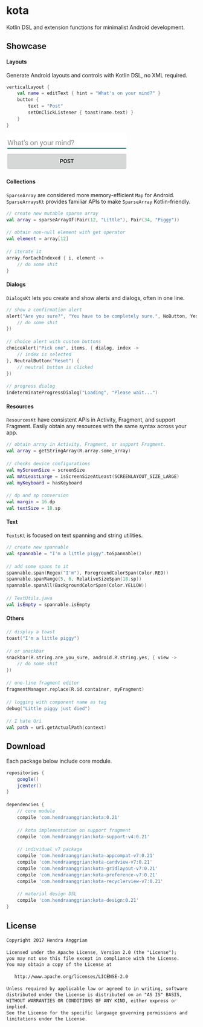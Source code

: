 kota
====
Kotlin DSL and extension functions for minimalist Android development.

Showcase
--------

#### Layouts
Generate Android layouts and controls with Kotlin DSL, no XML required.
```kotlin
verticalLayout {
    val name = editText { hint = "What's on your mind?" }
    button {
        text = "Post"
        setOnClickListener { toast(name.text) }
    }
}
```
![Layouts demo][demo_layouts]

#### Collections
`SparseArray` are considered more memory-efficient `Map` for Android.
`SparseArraysKt` provides familiar APIs to make `SparseArray` Kotlin-friendly.

```kotlin
// create new mutable sparse array
val array = sparseArrayOf(Pair(12, "Little"), Pair(34, "Piggy"))

// obtain non-null element with get operator
val element = array[12]

// iterate it
array.forEachIndexed { i, element ->
    // do some shit
}
```

#### Dialogs
`DialogsKt` lets you create and show alerts and dialogs, often in one line.

```kotlin
// show a confirmation alert
alert("Are you sure?", "You have to be completely sure.", NoButton, YesButton {
    // do some shit
})

// choice alert with custom buttons
choiceAlert("Pick one", items, { dialog, index ->
    // index is selected
}, NeutralButton("Reset") {
    // neutral button is clicked
})

// progress dialog
indeterminateProgressDialog("Loading", "Please wait...")
```

#### Resources
`ResourcesKt` have consistent APIs in Activity, Fragment, and support Fragment.
Easily obtain any resources with the same syntax across your app.

```kotlin
// obtain array in Activity, Fragment, or support Fragment.
val array = getStringArray(R.array.some_array)

// checks device configurations
val myScreenSize = screenSize
val mAtLeastLarge = isScreenSizeAtLeast(SCREENLAYOUT_SIZE_LARGE)
val myKeyboard = hasKeyboard

// dp and sp conversion
val margin = 16.dp
val textSize = 18.sp
```

#### Text
`TextsKt` is focused on text spanning and string utilities.

```kotlin
// create new spannable
val spannable = "I'm a little piggy".toSpannable()

// add some spans to it
spannable.span(Regex("I'm"), ForegroundColorSpan(Color.RED))
spannable.spanRange(5, 6, RelativeSizeSpan(18.sp))
spannable.spanAll(BackgroundColorSpan(Color.YELLOW))

// TextUtils.java
val isEmpty = spannable.isEmpty
```

#### Others
```kotlin
// display a toast
toast("I'm a little piggy")

// or snackbar
snackbar(R.string.are_you_sure, android.R.string.yes, { view ->
    // do some shit
})

// one-line fragment editor
fragmentManager.replace(R.id.container, myFragment)

// logging with component name as tag
debug("Little piggy just died")

// I hate Uri
val path = uri.getActualPath(context)
```

Download
--------
Each package below include core module.

```gradle
repositories {
    google()
    jcenter()
}

dependencies {
    // core module
    compile 'com.hendraanggrian:kota:0.21'
    
    // kota implementation on support fragment
    compile 'com.hendraanggrian:kota-support-v4:0.21'
    
    // individual v7 package
    compile 'com.hendraanggrian:kota-appcompat-v7:0.21'
    compile 'com.hendraanggrian:kota-cardview-v7:0.21'
    compile 'com.hendraanggrian:kota-gridlayout-v7:0.21'
    compile 'com.hendraanggrian:kota-preference-v7:0.21'
    compile 'com.hendraanggrian:kota-recyclerview-v7:0.21'
    
    // material design DSL
    compile 'com.hendraanggrian:kota-design:0.21'
}
```

License
-------
    Copyright 2017 Hendra Anggrian

    Licensed under the Apache License, Version 2.0 (the "License");
    you may not use this file except in compliance with the License.
    You may obtain a copy of the License at

       http://www.apache.org/licenses/LICENSE-2.0

    Unless required by applicable law or agreed to in writing, software
    distributed under the License is distributed on an "AS IS" BASIS,
    WITHOUT WARRANTIES OR CONDITIONS OF ANY KIND, either express or implied.
    See the License for the specific language governing permissions and
    limitations under the License.
    
    
[demo_layouts]: /art/demo_layouts.png